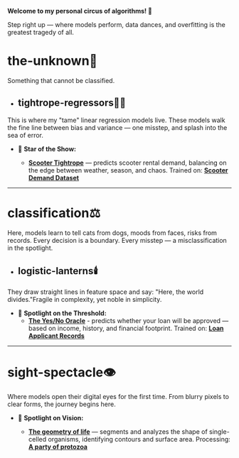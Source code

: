 **Welcome to my personal circus of algorithms! 🎪**

Step right up — where models perform, data dances, and overfitting is the greatest tragedy of all.

# the-unknown🌌
Something that cannot be classified.

* ## tightrope-regressors🤹‍♂️
This is where my "tame" linear regression models live. These models walk the fine line between bias and variance — one misstep, and splash into the sea of error.


* 🌟 **Star of the Show:**
 
  - **[Scooter Tightrope](the-unknown/tightrope-regressors/scooter_rental.ipynb)** — predicts scooter rental demand, balancing on the edge between weather, season, and chaos. Trained on: **[Scooter Demand Dataset](data-den/day.csv)**  

---

# classification⚖️
Here, models learn to tell cats from dogs, moods from faces, risks from records. Every decision is a boundary. Every misstep — a misclassification in the spotlight.

* ## logistic-lanterns🕯️
They draw straight lines in feature space and say: "Here, the world divides."Fragile in complexity, yet noble in simplicity.


* 🔮 **Spotlight on the Threshold:**  
  - **[The Yes/No Oracle](classification/logistic-lanterns/Forecasting_the_loan_status.ipynb)** - predicts whether your loan will be approved — based on income, history, and financial footprint. Trained on: **[Loan Applicant Records](data-den/loan_data.csv)**  
    
---

# sight-spectacle👁️
Where models open their digital eyes for the first time. From blurry pixels to clear forms, the journey begins here.


* 🔭 **Spotlight on Vision:**
  
  - **[The geometry of life](sight-spectacle/the_first_microbe.ipynb)** — segments and analyzes the shape of single-celled organisms, identifying contours and surface area. Processing: **[A party of protozoa](simplest-beasts/Par0.jpg)**
    






